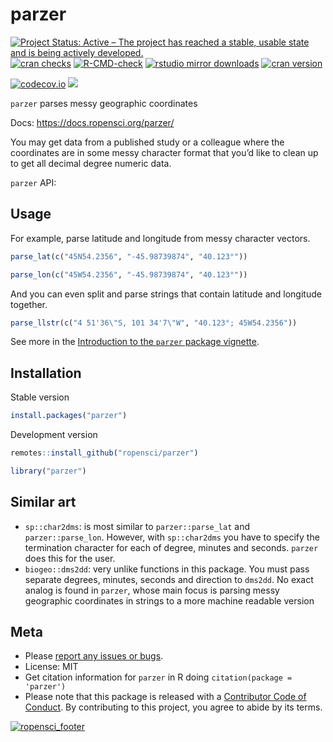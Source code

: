 parzer
================

[![Project Status: Active – The project has reached a stable, usable
state and is being actively
developed.](https://www.repostatus.org/badges/latest/active.svg)](https://www.repostatus.org/#active)
[![cran
checks](https://badges.cranchecks.info/worst/parzer.svg)](https://cran.r-project.org/web/checks/check_results_parzer.html)
[![R-CMD-check](https://github.com/ropensci/parzer/workflows/R-CMD-check/badge.svg)](https://github.com/ropensci/parzer/actions/)
[![rstudio mirror
downloads](https://cranlogs.r-pkg.org/badges/parzer)](https://github.com/r-hub/cranlogs.app)
[![cran
version](https://www.r-pkg.org/badges/version/parzer)](https://cran.r-project.org/package=parzer)

[![codecov.io](https://codecov.io/github/ropensci/parzer/coverage.svg?branch=master)](https://codecov.io/github/ropensci/parzer?branch=master)
[![](https://badges.ropensci.org/341_status.svg)](https://github.com/ropensci/software-review/issues/341)

`parzer` parses messy geographic coordinates

Docs: <https://docs.ropensci.org/parzer/>

You may get data from a published study or a colleague where the
coordinates are in some messy character format that you’d like to clean
up to get all decimal degree numeric data.

`parzer` API:

## Usage

For example, parse latitude and longitude from messy character vectors.

``` r
parse_lat(c("45N54.2356", "-45.98739874", "40.123°"))
```

``` r
parse_lon(c("45W54.2356", "-45.98739874", "40.123°"))
```

And you can even split and parse strings that contain latitude and
longitude together.

``` r
parse_llstr(c("4 51'36\"S, 101 34'7\"W", "40.123°; 45W54.2356"))
```

See more in the [Introduction to the `parzer` package
vignette](https://docs.ropensci.org/parzer/articles/parzer.html).

## Installation

Stable version

``` r
install.packages("parzer")
```

Development version

``` r
remotes::install_github("ropensci/parzer")
```

``` r
library("parzer")
```

## Similar art

- `sp::char2dms`: is most similar to `parzer::parse_lat` and
  `parzer::parse_lon`. However, with `sp::char2dms` you have to specify
  the termination character for each of degree, minutes and seconds.
  `parzer` does this for the user.
- `biogeo::dms2dd`: very unlike functions in this package. You must pass
  separate degrees, minutes, seconds and direction to `dms2dd`. No exact
  analog is found in `parzer`, whose main focus is parsing messy
  geographic coordinates in strings to a more machine readable version

## Meta

- Please [report any issues or
  bugs](https://github.com/ropensci/parzer/issues).
- License: MIT
- Get citation information for `parzer` in R doing
  `citation(package = 'parzer')`
- Please note that this package is released with a [Contributor Code of
  Conduct](https://ropensci.org/code-of-conduct/). By contributing to
  this project, you agree to abide by its terms.

[![ropensci_footer](https://ropensci.org/public_images/ropensci_footer.png)](https://ropensci.org)
